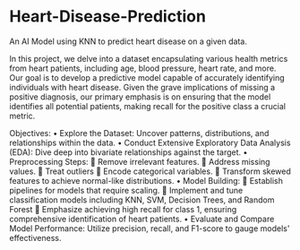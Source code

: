 # Heart-Disease-Prediction
An AI Model using KNN to predict heart disease on a given data.

In this project, we delve into a dataset encapsulating various health metrics from heart patients, including age, blood pressure, heart rate, and more. Our goal is to develop a predictive model capable of accurately identifying individuals with heart disease. Given the grave implications of missing a positive diagnosis, our primary emphasis is on ensuring that the model identifies all potential patients, making recall for the positive class a crucial metric.


Objectives:
•	Explore the Dataset: Uncover patterns, distributions, and relationships within the data.
•	Conduct Extensive Exploratory Data Analysis (EDA): Dive deep into bivariate relationships against the target.
•	Preprocessing Steps:
   	Remove irrelevant features.
   	Address missing values.
   	Treat outliers
   	Encode categorical variables.
   	Transform skewed features to achieve normal-like distributions.
•	Model Building:
   	Establish pipelines for models that require scaling.
   	Implement and tune classification models including KNN, SVM, Decision Trees, and Random Forest
   	Emphasize achieving high recall for class 1, ensuring comprehensive identification of heart patients.
•	Evaluate and Compare Model Performance: Utilize precision, recall, and F1-score to gauge models' effectiveness.

